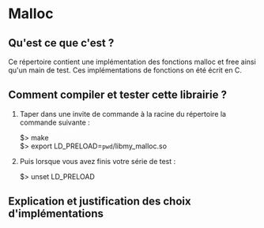 # Malloc
Qu'est ce que c'est ?
---------------------

Ce répertoire contient une implémentation des fonctions malloc et free ainsi
qu'un main de test.
Ces implémentations de fonctions on été écrit en C.

Comment compiler et tester cette librairie ?
--------------------------------------------

1. Taper dans une invite de commande à la racine du répertoire la
commande suivante :

    $> make  
    $> export LD_PRELOAD=`pwd`/libmy_malloc.so

2. Puis lorsque vous avez finis votre série de test :

    $> unset LD_PRELOAD

Explication et justification des choix d'implémentations
--------------------------------------------------------
